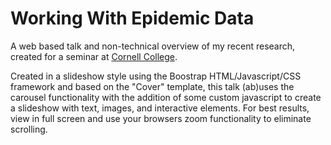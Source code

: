 Working With Epidemic Data
=============================

A web based talk and non-technical overview of my recent research, created for a seminar at [Cornell College](http://www.cornellcollege.edu/).


Created in a slideshow style using the Boostrap HTML/Javascript/CSS framework and based on the "Cover" template, this talk (ab)uses the carousel functionality with the addition of some custom javascript to create a slideshow with text, images, and interactive elements. For best results, view in full screen and use your browsers zoom functionality to eliminate scrolling.  
